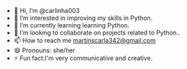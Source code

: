 - 👋 Hi, I’m @carlinha003
- 👀 I’m interested in improving my skills in Python.
- 🌱 I’m currently learning learning Python.
- 💞️ I’m looking to collaborate on projects related to Python..
- 📫 How to reach me martinscarla342@gmail.com
- 😄 Pronouns: she/her
- ⚡ Fun fact:I'm very communicative and creative.


